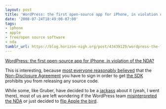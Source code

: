 ```yaml
---
layout: post
title: 'WordPress: the first open-source app for iPhone, in violation of the NDA?'
date: '2008-07-24T18:49:00-07:00'
tags:
- iphone
- apple
- free/open source software
- nda
tumblr_url: https://blog.horizon-nigh.org/post/43439129/wordpress-the-first-open-source-app-for-iphone
---
```

[WordPress: the first open-source app for iPhone, in violation of the NDA?](http://iphone.wordpress.org/)  

This is interesting, because [most everyone reasonably believed](http://apple.slashdot.org/article.pl?sid=08/07/23/2222204&from=rss) that the [Non-Disclosure Agreement](http://fuckingnda.com/) you have to sign in order to get [the SDK](http://developer.apple.com/iphone/) prohibits you from releasing any source code.

While some, like Gruber, have decided to be a [jackass](http://daringfireball.net/linked/2008/07/24/wordpress-iphone) about it (yeah, I went there), most of us are left wondering if the WordPress team [misinterpreted the NDA](http://twitter.com/chockenberry/statuses/867307327) or just decided to [flip Apple the bird](http://twitter.com/atomicbird/statuses/867398198).

